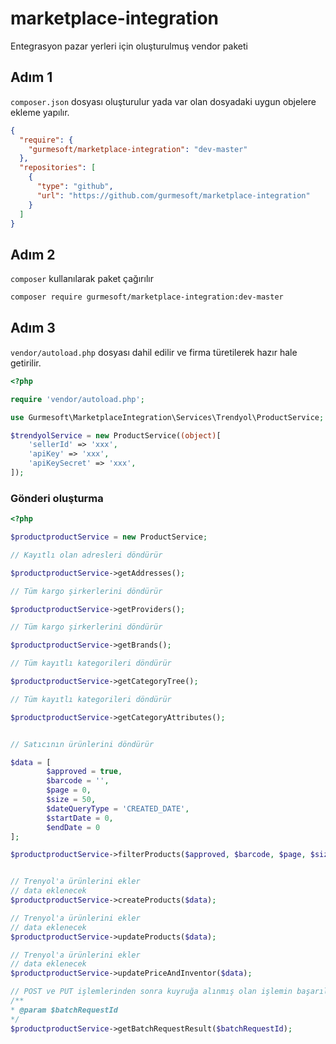 # marketplace-integration

Entegrasyon pazar yerleri için oluşturulmuş vendor paketi

## Adım 1

`composer.json` dosyası oluşturulur yada var olan dosyadaki uygun objelere ekleme yapılır.

```json
{
  "require": {
    "gurmesoft/marketplace-integration": "dev-master"
  },
  "repositories": [
    {
      "type": "github",
      "url": "https://github.com/gurmesoft/marketplace-integration"
    }
  ]
}
```

## Adım 2

`composer` kullanılarak paket çağırılır

```bash
composer require gurmesoft/marketplace-integration:dev-master
```

## Adım 3

`vendor/autoload.php` dosyası dahil edilir ve firma türetilerek hazır hale getirilir.

```php
<?php

require 'vendor/autoload.php';

use Gurmesoft\MarketplaceIntegration\Services\Trendyol\ProductService;

$trendyolService = new ProductService((object)[
    'sellerId' => 'xxx',
    'apiKey' => 'xxx',
    'apiKeySecret' => 'xxx',
]);


```

### Gönderi oluşturma

```php
<?php

$productproductService = new ProductService;

// Kayıtlı olan adresleri döndürür

$productproductService->getAddresses();

// Tüm kargo şirkerlerini döndürür

$productproductService->getProviders();

// Tüm kargo şirkerlerini döndürür

$productproductService->getBrands();

// Tüm kayıtlı kategorileri döndürür

$productproductService->getCategoryTree();

// Tüm kayıtlı kategorileri döndürür

$productproductService->getCategoryAttributes();


// Satıcının ürünlerini döndürür

$data = [
        $approved = true,
        $barcode = '',
        $page = 0,
        $size = 50,
        $dateQueryType = 'CREATED_DATE',
        $startDate = 0,
        $endDate = 0
];

$productproductService->filterProducts($approved, $barcode, $page, $size, $dateQueryType, $startDate, $endDate);


// Trenyol'a ürünlerini ekler 
// data eklenecek
$productproductService->createProducts($data);

// Trenyol'a ürünlerini ekler 
// data eklenecek
$productproductService->updateProducts($data);

// Trenyol'a ürünlerini ekler 
// data eklenecek
$productproductService->updatePriceAndInventor($data);

// POST ve PUT işlemlerinden sonra kuyruğa alınmış olan işlemin başarılı olup olmadığını döndürür
/**
* @param $batchRequestId
*/
$productproductService->getBatchRequestResult($batchRequestId);

